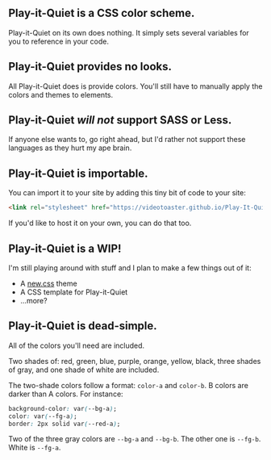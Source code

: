 ## Play-it-Quiet is a CSS color scheme.
Play-it-Quiet on its own does nothing. It simply sets several variables for you to reference in your code.

## Play-it-Quiet provides no looks.
All Play-it-Quiet does is provide colors. You'll still have to manually apply the colors and themes to elements.

## Play-it-Quiet *will not* support SASS or Less.
If anyone else wants to, go right ahead, but I'd rather not support these languages as they hurt my ape brain.

## Play-it-Quiet is importable.
You can import it to your site by adding this tiny bit of code to your site:
```html
<link rel="stylesheet" href="https://videotoaster.github.io/Play-It-Quiet/piq.css" />
```
If you'd like to host it on your own, you can do that too.

## Play-it-Quiet is a WIP!
I'm still playing around with stuff and I plan to make a few things out of it:

* A [new.css](https://newcss.net) theme
* A CSS template for Play-it-Quiet
* ...more?

## Play-it-Quiet is dead-simple.
All of the colors you'll need are included.

Two shades of: red, green, blue, purple, orange, yellow, black, three shades of gray, and one shade of white are included.

The two-shade colors follow a format: `color-a` and `color-b`. B colors are darker than A colors. For instance:
```css
background-color: var(--bg-a);
color: var(--fg-a);
border: 2px solid var(--red-a);
```
Two of the three gray colors are `--bg-a` and `--bg-b`. The other one is `--fg-b`. White is `--fg-a`.
